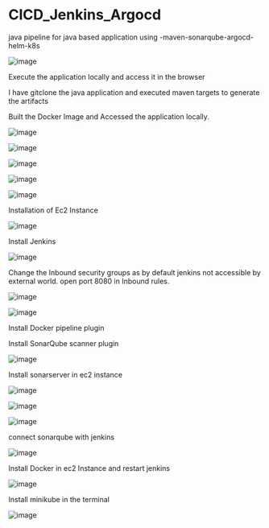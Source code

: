 # CICD_Jenkins_Argocd
java pipeline for java based application using -maven-sonarqube-argocd-helm-k8s

![image](https://github.com/user-attachments/assets/5ad73434-3693-43f2-8e8d-623caaaf068b)

Execute the application locally and access it in the browser

I have gitclone the java application and executed maven targets to generate the artifacts

Built the Docker Image and Accessed the application locally.

![image](https://github.com/user-attachments/assets/cc836dd6-b8eb-4005-a99e-6664b537a1d0)

![image](https://github.com/user-attachments/assets/15f53311-0bcb-4d9f-958e-bc4892cdf931)

![image](https://github.com/user-attachments/assets/6316af02-c50a-45a2-b49c-c22850f3a143)

![image](https://github.com/user-attachments/assets/8eb6ca00-91b6-4061-8a9b-dabe1ea18f5f)

![image](https://github.com/user-attachments/assets/def75c0f-669f-4ddf-a7ca-c6aac689c7f3)

Installation of Ec2 Instance

![image](https://github.com/user-attachments/assets/1858f494-9025-4619-a569-a745375543ce)

Install Jenkins

![image](https://github.com/user-attachments/assets/4b99601c-bb35-4170-b0b5-d9ab01c73102)

Change the Inbound security groups as by default jenkins not accessible by external world. open port 8080 in Inbound rules.

![image](https://github.com/user-attachments/assets/2c516cf2-b7a1-4b8e-9c3e-ea423d9b5af2)

![image](https://github.com/user-attachments/assets/307baf9e-57a8-43f1-b7bb-3cc546638360)

Install Docker pipeline plugin

Install SonarQube scanner plugin

![image](https://github.com/user-attachments/assets/4c055a1b-072c-4851-8962-2a564932998b)

Install sonarserver in ec2 instance

![image](https://github.com/user-attachments/assets/9055ab08-4f16-44f4-b9ef-d7735c1093a9)

![image](https://github.com/user-attachments/assets/5b1b7503-acb0-4326-b21f-bc493d04a912)

![image](https://github.com/user-attachments/assets/60611855-ddd4-4f8a-bd63-26e7e3e0e3f6)

connect sonarqube with jenkins

![image](https://github.com/user-attachments/assets/3f2b9cdb-68d1-40ee-b2d4-7a14080bd7c9)

Install Docker in ec2 Instance and restart jenkins

![image](https://github.com/user-attachments/assets/eb342276-8c2e-4b67-9900-7d2586538036)

Install minikube in the terminal

![image](https://github.com/user-attachments/assets/b376f29d-2059-4bc4-8d3f-323682b5d7db)















